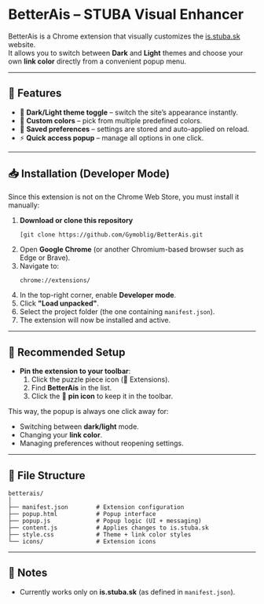 # BetterAis – STUBA Visual Enhancer

BetterAis is a Chrome extension that visually customizes the [is.stuba.sk](https://is.stuba.sk) website.  
It allows you to switch between **Dark** and **Light** themes and choose your own **link color** directly from a convenient popup menu.

---

## 🚀 Features
- 🌙 **Dark/Light theme toggle** – switch the site’s appearance instantly.  
- 🎨 **Custom colors** – pick from multiple predefined colors.  
- 💾 **Saved preferences** – settings are stored and auto-applied on reload.  
- ⚡ **Quick access popup** – manage all options in one click.  

---

## 📥 Installation (Developer Mode)
Since this extension is not on the Chrome Web Store, you must install it manually:

1. **Download or clone this repository**  
   ```bash
   [git clone https://github.com/Gymoblig/BetterAis.git
   ```
2. Open **Google Chrome** (or another Chromium-based browser such as Edge or Brave).  
3. Navigate to:  
   ```
   chrome://extensions/
   ```
4. In the top-right corner, enable **Developer mode**.  
5. Click **"Load unpacked"**.  
6. Select the project folder (the one containing `manifest.json`).  
7. The extension will now be installed and active.  

---

## 📌 Recommended Setup
- **Pin the extension to your toolbar**:  
  1. Click the puzzle piece icon (🔧 Extensions).  
  2. Find **BetterAis** in the list.  
  3. Click the 📌 **pin icon** to keep it in the toolbar.  

This way, the popup is always one click away for:  
- Switching between **dark/light** mode.  
- Changing your **link color**.  
- Managing preferences without reopening settings.  

---

## 📂 File Structure
```plaintext
betterais/
│
├── manifest.json        # Extension configuration
├── popup.html           # Popup interface
├── popup.js             # Popup logic (UI + messaging)
├── content.js           # Applies changes to is.stuba.sk
├── style.css            # Theme + link color styles
└── icons/               # Extension icons
```

---

## 📝 Notes
- Currently works only on **is.stuba.sk** (as defined in `manifest.json`).  
  
